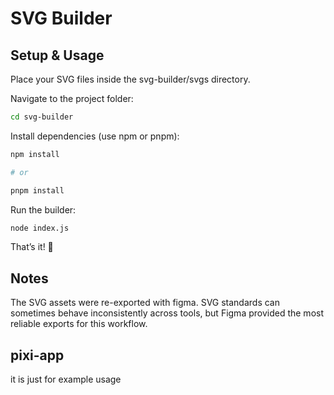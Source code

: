 # SVG Builder

## Setup & Usage

Place your SVG files inside the svg-builder/svgs directory.

Navigate to the project folder:

```sh
cd svg-builder
```

Install dependencies (use npm or pnpm):

```sh
npm install

# or

pnpm install
```

Run the builder:

```sh
node index.js
```

That’s it! 🎉

## Notes

The SVG assets were re-exported with figma.
SVG standards can sometimes behave inconsistently across tools, but Figma provided the most reliable exports for this workflow.

## pixi-app

it is just for example usage
